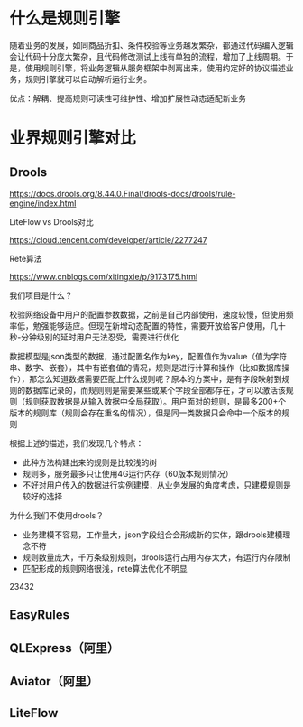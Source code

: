 # 什么是规则引擎
随着业务的发展，如同商品折扣、条件校验等业务越发繁杂，都通过代码编入逻辑会让代码十分庞大繁杂，且代码修改测试上线有单独的流程，增加了上线周期。于是，使用规则引擎，将业务逻辑从服务框架中剥离出来，使用约定好的协议描述业务，规则引擎就可以自动解析运行业务。

优点：解耦、提高规则可读性可维护性、增加扩展性动态适配新业务

# 业界规则引擎对比
## Drools
https://docs.drools.org/8.44.0.Final/drools-docs/drools/rule-engine/index.html

LiteFlow vs Drools对比

https://cloud.tencent.com/developer/article/2277247

Rete算法

https://www.cnblogs.com/xitingxie/p/9173175.html

我们项目是什么？

校验网络设备中用户的配置参数数据，之前是自己内部使用，速度较慢，但使用频率低，勉强能够适应。但现在新增动态配置的特性，需要开放给客户使用，几十秒-分钟级别的延时用户无法忍受，需要进行优化

数据模型是json类型的数据，通过配置名作为key，配置值作为value（值为字符串、数字、嵌套），其中有嵌套值的情况，规则是进行计算和操作（比如数据库操作），那怎么知道数据需要匹配上什么规则呢？原本的方案中，是有字段映射到规则的数据库记录的，而规则则是需要某些或某个字段全部都存在，才可以激活该规则（规则获取数据是从输入数据中全局获取）。用户面对的规则，是最多200+个版本的规则库（规则会存在重名的情况），但是同一类数据只会命中一个版本的规则

根据上述的描述，我们发现几个特点：

- 此种方法构建出来的规则是比较浅的树
- 规则多，服务最多只让使用4G运行内存（60版本规则情况）
- 不好对用户传入的数据进行实例建模，从业务发展的角度考虑，只建模规则是较好的选择

为什么我们不使用drools？

- 业务建模不容易，工作量大，json字段组合会形成新的实体，跟drools建模理念不符
- 规则数量庞大，千万条级别规则，drools运行占用内存太大，有运行内存限制
- 匹配形成的规则网络很浅，rete算法优化不明显

23432
## EasyRules
## QLExpress（阿里）
## Aviator（阿里）
## LiteFlow

